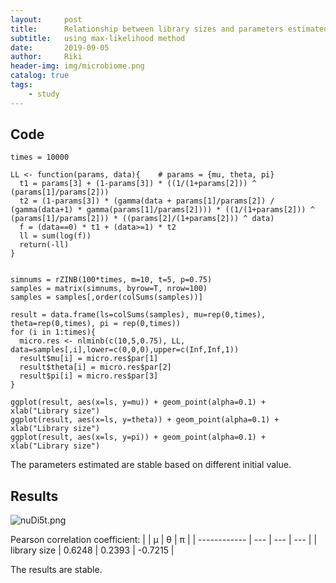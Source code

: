 ```yaml
---
layout:     post
title:      Relationship between library sizes and parameters estimated
subtitle:   using max-likelihood method
date:       2019-09-05
author:     Riki
header-img: img/microbiome.png
catalog: true
tags:
    - study
---
```


## Code
```
times = 10000

LL <- function(params, data){    # params = {mu, theta, pi}
  t1 = params[3] + (1-params[3]) * ((1/(1+params[2])) ^ (params[1]/params[2]))
  t2 = (1-params[3]) * (gamma(data + params[1]/params[2]) / (gamma(data+1) * gamma(params[1]/params[2]))) * ((1/(1+params[2])) ^ (params[1]/params[2])) * ((params[2]/(1+params[2])) ^ data)
  f = (data==0) * t1 + (data>=1) * t2
  ll = sum(log(f))
  return(-ll)
}


simnums = rZINB(100*times, m=10, t=5, p=0.75)
samples = matrix(simnums, byrow=T, nrow=100)
samples = samples[,order(colSums(samples))]

result = data.frame(ls=colSums(samples), mu=rep(0,times), theta=rep(0,times), pi = rep(0,times))
for (i in 1:times){
  micro.res <- nlminb(c(10,5,0.75), LL, data=samples[,i],lower=c(0,0,0),upper=c(Inf,Inf,1))
  result$mu[i] = micro.res$par[1]
  result$theta[i] = micro.res$par[2]
  result$pi[i] = micro.res$par[3]
}

ggplot(result, aes(x=ls, y=mu)) + geom_point(alpha=0.1) + xlab("Library size")
ggplot(result, aes(x=ls, y=theta)) + geom_point(alpha=0.1) + xlab("Library size")
ggplot(result, aes(x=ls, y=pi)) + geom_point(alpha=0.1) + xlab("Library size")
```

The parameters estimated are stable based on different initial value.

## Results
![nuDi5t.png](https://s2.ax1x.com/2019/09/06/nuDi5t.png)

Pearson correlation coefficient:
|            | μ | θ | π |
| ------------ | --- | --- | --- |
| library size | 0.6248 | 0.2393 | -0.7215 |

The results are stable.
